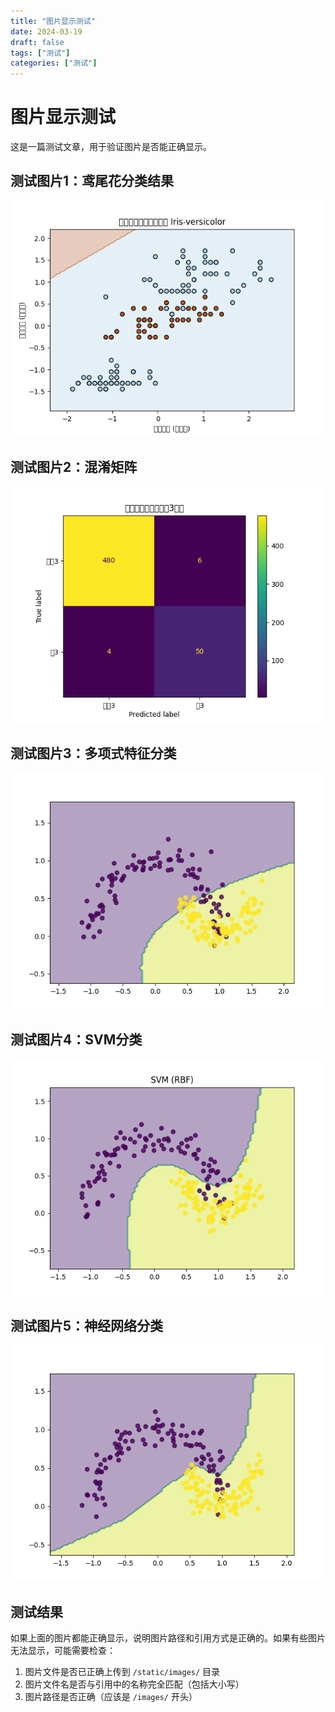```yaml
---
title: "图片显示测试"
date: 2024-03-19
draft: false
tags: ["测试"]
categories: ["测试"]
---
```


# 图片显示测试

这是一篇测试文章，用于验证图片是否能正确显示。

## 测试图片1：鸢尾花分类结果

![鸢尾花分类结果](/images/iris_classification.png)

## 测试图片2：混淆矩阵

![混淆矩阵](/images/confusion_matrix_digits.png)

## 测试图片3：多项式特征分类

![多项式特征分类](/images/polynomical_calssification.png)

## 测试图片4：SVM分类

![SVM分类](/images/svm_classification.png)

## 测试图片5：神经网络分类

![神经网络分类](/images/nn_classification.png)

## 测试结果

如果上面的图片都能正确显示，说明图片路径和引用方式是正确的。如果有些图片无法显示，可能需要检查：

1. 图片文件是否已正确上传到 `/static/images/` 目录
2. 图片文件名是否与引用中的名称完全匹配（包括大小写）
3. 图片路径是否正确（应该是 `/images/` 开头） 